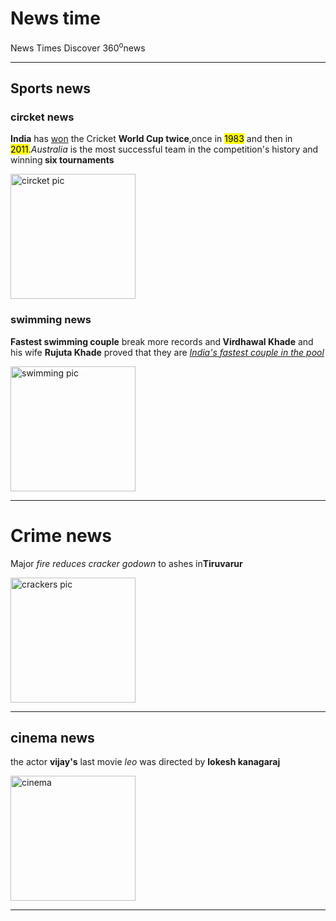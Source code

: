 <!DOCTYPE html>
<html>
    <body>
        <h1>News time</h1>
        <p>News Times Discover 360<sup>o</sup>news</p>
        <hr>
        <h2>Sports news</h2>
        <h3>circket news</h3>
        <p><b>India</b> has <ins>won</ins> the Cricket <strong>World Cup twice</strong>,once in <mark>1983</mark> and then in <mark>2011</mark>.<i>Australia</i> is the most successful team in the competition's history and winning<b> six tournaments</b></p>
        <img src="https://cdn.pixabay.com/photo/2019/02/17/19/38/baseball-4003019_640.jpg" width="200" height="200" alt="circket pic">
        <h3>swimming news</h3>
        <p><b>Fastest swimming couple</b> break more records and<strong> Virdhawal Khade</strong> and his wife <strong>Rujuta Khade</strong> proved that they are <i><ins>India's fastest couple in the pool</ins></i></p>
        <img src="https://cdn.pixabay.com/photo/2018/03/03/18/57/swimmer-3196296_640.jpg" width="200" height="200" alt="swimming pic">
        <hr>
        <h1>Crime news</h1>
        <p>Major <i>fire reduces cracker godown</i> to ashes in<strong>Tiruvarur</strong></p>
        <img src="https://cdn.pixabay.com/photo/2017/09/30/20/20/crackers-2803438_640.jpg" width="200" height="200" alt="crackers pic" >
        <hr>
        <h2>cinema news</h2>
        <p>the actor <b>vijay's</b> last movie <i>leo</i> was directed by <strong>lokesh kanagaraj</strong></p>
        <img src="https://cdn.pixabay.com/photo/2018/02/19/15/41/silhouette-3165391_1280.png" width="200" height="200" alt="cinema">
        <hr>
    </body>
    </html>
